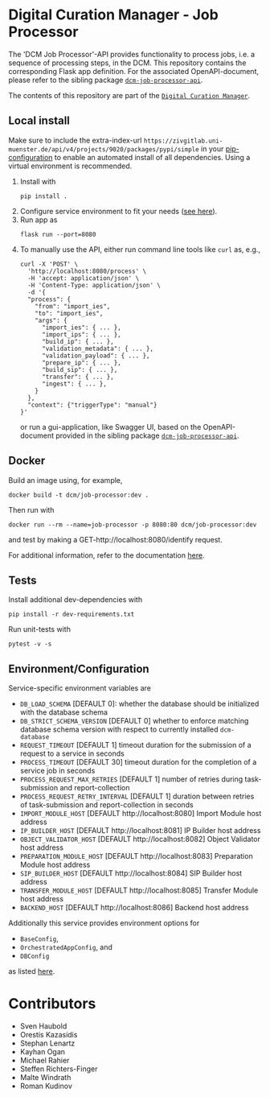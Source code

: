 # Digital Curation Manager - Job Processor

The 'DCM Job Processor'-API provides functionality to process jobs, i.e. a sequence of processing steps, in the DCM.
This repository contains the corresponding Flask app definition.
For the associated OpenAPI-document, please refer to the sibling package [`dcm-job-processor-api`](https://github.com/lzv-nrw/dcm-job-processor-api).

The contents of this repository are part of the [`Digital Curation Manager`](https://github.com/lzv-nrw/digital-curation-manager).

## Local install
Make sure to include the extra-index-url `https://zivgitlab.uni-muenster.de/api/v4/projects/9020/packages/pypi/simple` in your [pip-configuration](https://pip.pypa.io/en/stable/cli/pip_install/#finding-packages) to enable an automated install of all dependencies.
Using a virtual environment is recommended.

1. Install with
   ```
   pip install .
   ```
1. Configure service environment to fit your needs ([see here](#environmentconfiguration)).
1. Run app as
   ```
   flask run --port=8080
   ```
1. To manually use the API, either run command line tools like `curl` as, e.g.,
   ```
   curl -X 'POST' \
     'http://localhost:8080/process' \
     -H 'accept: application/json' \
     -H 'Content-Type: application/json' \
     -d '{
     "process": {
       "from": "import_ies",
       "to": "import_ies",
       "args": {
         "import_ies": { ... },
         "import_ips": { ... },
         "build_ip": { ... },
         "validation_metadata": { ... },
         "validation_payload": { ... },
         "prepare_ip": { ... },
         "build_sip": { ... },
         "transfer": { ... },
         "ingest": { ... },
       }
     },
     "context": {"triggerType": "manual"}
   }'
   ```
   or run a gui-application, like Swagger UI, based on the OpenAPI-document provided in the sibling package [`dcm-job-processor-api`](https://github.com/lzv-nrw/dcm-job-processor-api).

## Docker
Build an image using, for example,
```
docker build -t dcm/job-processor:dev .
```
Then run with
```
docker run --rm --name=job-processor -p 8080:80 dcm/job-processor:dev
```
and test by making a GET-http://localhost:8080/identify request.

For additional information, refer to the documentation [here](https://github.com/lzv-nrw/digital-curation-manager).

## Tests
Install additional dev-dependencies with
```
pip install -r dev-requirements.txt
```
Run unit-tests with
```
pytest -v -s
```

## Environment/Configuration
Service-specific environment variables are
* `DB_LOAD_SCHEMA` [DEFAULT 0]: whether the database should be initialized with the database schema
* `DB_STRICT_SCHEMA_VERSION` [DEFAULT 0] whether to enforce matching database schema version with respect to currently installed `dcm-database`
* `REQUEST_TIMEOUT` [DEFAULT 1] timeout duration for the submission of a request to a service in seconds
* `PROCESS_TIMEOUT` [DEFAULT 30] timeout duration for the completion of a service job in seconds
* `PROCESS_REQUEST_MAX_RETRIES` [DEFAULT 1] number of retries during task-submission and report-collection
* `PROCESS_REQUEST_RETRY_INTERVAL` [DEFAULT 1] duration between retries of task-submission and report-collection in seconds
* `IMPORT_MODULE_HOST` [DEFAULT http://localhost:8080] Import Module host address
* `IP_BUILDER_HOST` [DEFAULT http://localhost:8081] IP Builder host address
* `OBJECT_VALIDATOR_HOST` [DEFAULT http://localhost:8082] Object Validator host address
* `PREPARATION_MODULE_HOST` [DEFAULT http://localhost:8083] Preparation Module host address
* `SIP_BUILDER_HOST` [DEFAULT http://localhost:8084] SIP Builder host address
* `TRANSFER_MODULE_HOST` [DEFAULT http://localhost:8085] Transfer Module host address
* `BACKEND_HOST` [DEFAULT http://localhost:8086] Backend host address

Additionally this service provides environment options for
* `BaseConfig`,
* `OrchestratedAppConfig`, and
* `DBConfig`

as listed [here](https://github.com/lzv-nrw/dcm-common#app-configuration).

# Contributors
* Sven Haubold
* Orestis Kazasidis
* Stephan Lenartz
* Kayhan Ogan
* Michael Rahier
* Steffen Richters-Finger
* Malte Windrath
* Roman Kudinov